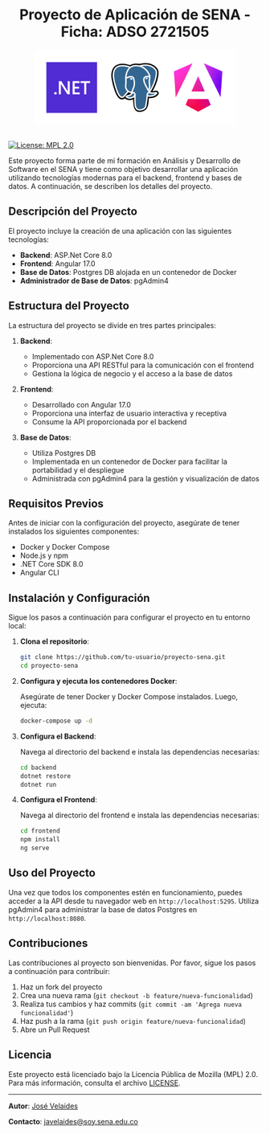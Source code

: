 <div align="center">
<h1>Proyecto de Aplicación de SENA - Ficha: ADSO 2721505</h1>
<img margin=20px src ="project-top-image.svg" alt="ContainerApiDotnetAngularProject" align="center" height="150px">
<br>
<br>
</div>

[![License: MPL 2.0](https://img.shields.io/badge/License-MPL_2.0-brightgreen.svg)](https://opensource.org/licenses/MPL-2.0)

Este proyecto forma parte de mi formación en Análisis y Desarrollo de Software en el SENA y tiene como objetivo desarrollar una aplicación utilizando tecnologías modernas para el backend, frontend y bases de datos. A continuación, se describen los detalles del proyecto.

## Descripción del Proyecto

El proyecto incluye la creación de una aplicación con las siguientes tecnologías:

- **Backend**: ASP.Net Core 8.0
- **Frontend**: Angular 17.0
- **Base de Datos**: Postgres DB alojada en un contenedor de Docker
- **Administrador de Base de Datos**: pgAdmin4

## Estructura del Proyecto

La estructura del proyecto se divide en tres partes principales:

1. **Backend**: 
    - Implementado con ASP.Net Core 8.0
    - Proporciona una API RESTful para la comunicación con el frontend
    - Gestiona la lógica de negocio y el acceso a la base de datos

2. **Frontend**:
    - Desarrollado con Angular 17.0
    - Proporciona una interfaz de usuario interactiva y receptiva
    - Consume la API proporcionada por el backend

3. **Base de Datos**:
    - Utiliza Postgres DB
    - Implementada en un contenedor de Docker para facilitar la portabilidad y el despliegue
    - Administrada con pgAdmin4 para la gestión y visualización de datos

## Requisitos Previos

Antes de iniciar con la configuración del proyecto, asegúrate de tener instalados los siguientes componentes:

- Docker y Docker Compose
- Node.js y npm
- .NET Core SDK 8.0
- Angular CLI

## Instalación y Configuración

Sigue los pasos a continuación para configurar el proyecto en tu entorno local:

1. **Clona el repositorio**:

    ```bash
    git clone https://github.com/tu-usuario/proyecto-sena.git
    cd proyecto-sena
    ```

2. **Configura y ejecuta los contenedores Docker**:

    Asegúrate de tener Docker y Docker Compose instalados. Luego, ejecuta:

    ```bash
    docker-compose up -d
    ```

3. **Configura el Backend**:

    Navega al directorio del backend e instala las dependencias necesarias:

    ```bash
    cd backend
    dotnet restore
    dotnet run
    ```

4. **Configura el Frontend**:

    Navega al directorio del frontend e instala las dependencias necesarias:

    ```bash
    cd frontend
    npm install
    ng serve
    ```

## Uso del Proyecto

Una vez que todos los componentes estén en funcionamiento, puedes acceder a la API desde tu navegador web en `http://localhost:5295`. Utiliza pgAdmin4 para administrar la base de datos Postgres en `http://localhost:8080`.

## Contribuciones

Las contribuciones al proyecto son bienvenidas. Por favor, sigue los pasos a continuación para contribuir:

1. Haz un fork del proyecto
2. Crea una nueva rama (`git checkout -b feature/nueva-funcionalidad`)
3. Realiza tus cambios y haz commits (`git commit -am 'Agrega nueva funcionalidad'`)
4. Haz push a la rama (`git push origin feature/nueva-funcionalidad`)
5. Abre un Pull Request

## Licencia

Este proyecto está licenciado bajo la Licencia Pública de Mozilla (MPL) 2.0. Para más información, consulta el archivo [LICENSE](LICENSE).

---

**Autor**: [José Velaides](https://github.com/creativelaides)

**Contacto**: [javelaides@soy.sena.edu.co](mailto:javelaides@soy.sena.edu.co)


